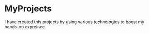 # MyProjects
I have created this projects by using various technologies to boost my hands-on expreince.
